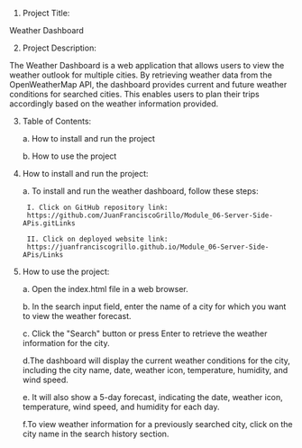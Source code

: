 1. Project Title:

Weather Dashboard

2. Project Description:

The Weather Dashboard is a web application that allows users to view the weather outlook for multiple cities. By retrieving weather data from the OpenWeatherMap API, the dashboard provides current and future weather conditions for searched cities. This enables users to plan their trips accordingly based on the weather information provided.

3. Table of Contents:

	a. How to install and run the project

	b. How to use the project

4. How to install and run the project:

	a. To install and run the weather dashboard, follow these steps:

		I. Click on GitHub repository link:				    https://github.com/JuanFranciscoGrillo/Module_06-Server-Side-APis.gitLinks

		II. Click on deployed website link:	
        https://juanfranciscogrillo.github.io/Module_06-Server-Side-APis/Links

5. How to use the project:	
	
	a. Open the index.html file in a web browser.	
	
	b. In the search input field, enter the name of a city for which you want to view the weather forecast.
	
	c. Click the "Search" button or press Enter to retrieve the weather information for the city.
	
	d.The dashboard will display the current weather conditions for the city, including the city name, date, weather icon, temperature, humidity, and wind speed.
	
	e. It will also show a 5-day forecast, indicating the date, weather icon, temperature, wind speed, and humidity for each day.	
	
	f.To view weather information for a previously searched city, click on the city name in the search history section.